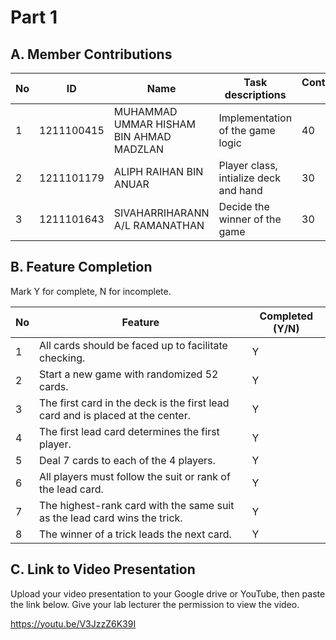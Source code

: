 # Part 1

## A. Member Contributions

No | ID         | Name                                    | Task descriptions                     | Contribution %
-- | ---------- | -------------------------------         | -----------------                     | --------------
1  | 1211100415 |MUHAMMAD UMMAR HISHAM BIN AHMAD MADZLAN  |  Implementation of the game logic     |      40
2  | 1211101179 |ALIPH RAIHAN BIN ANUAR                   |  Player class, intialize deck and hand|      30
3  | 1211101643 |SIVAHARRIHARANN A/L RAMANATHAN           |  Decide the winner of the game        |      30



## B. Feature Completion

Mark Y for complete, N for incomplete.

No | Feature                                                                         | Completed (Y/N)
-- | ------------------------------------------------------------------------------- | ---------------
1  | All cards should be faced up to facilitate checking.                            |        Y
2  | Start a new game with randomized 52 cards.                                      |        Y
3  | The first card in the deck is the first lead card and is placed at the center.  |        Y
4  | The first lead card determines the first player.                                |        Y
5  | Deal 7 cards to each of the 4 players.                                          |        Y
6  | All players must follow the suit or rank of the lead card.                      |        Y
7  | The highest-rank card with the same suit as the lead card wins the trick.       |        Y
8  | The winner of a trick leads the next card.                                      |        Y


## C. Link to Video Presentation

Upload your video presentation to your Google drive or YouTube, then paste the link below. Give your lab lecturer the permission to view the video.

https://youtu.be/V3JzzZ6K39I

